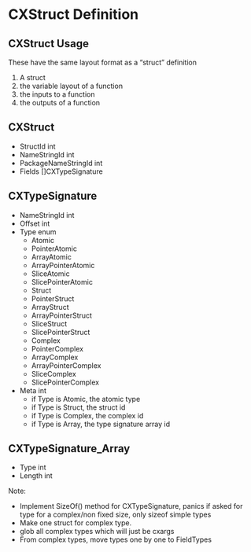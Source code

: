 # CXStruct Definition

## CXStruct Usage
These have the same layout format as a “struct” definition
1. A struct
2. the variable layout of a function
3. the inputs to a function
4. the outputs of a function

## CXStruct
- StructId int
- NameStringId  int
- PackageNameStringId int
- Fields []CXTypeSignature

## CXTypeSignature
- NameStringId  int
- Offset int
- Type enum
    - Atomic
    - PointerAtomic
    - ArrayAtomic
    - ArrayPointerAtomic
    - SliceAtomic
    - SlicePointerAtomic
    - Struct
    - PointerStruct
    - ArrayStruct
    - ArrayPointerStruct
    - SliceStruct
    - SlicePointerStruct
    - Complex
    - PointerComplex
    - ArrayComplex
    - ArrayPointerComplex
    - SliceComplex
    - SlicePointerComplex
- Meta int
    - if Type is Atomic, the atomic type
    - if Type is Struct, the struct id
    - if Type is Complex, the complex id
    - if Type is Array, the type signature array id

## CXTypeSignature_Array
- Type int
- Length int
    
Note:
- Implement SizeOf() method for CXTypeSignature, panics if asked for type for a complex/non fixed size, only sizeof simple types
- Make one struct for complex type.
- glob all complex types which will just be cxargs
- From complex types, move types one by one to FieldTypes
